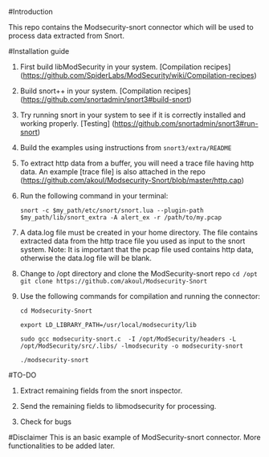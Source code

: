 #Introduction

This repo contains the Modsecurity-snort connector which will be used to process data extracted from Snort.

#Installation guide

1. First build libModSecurity in your system. [Compilation recipes]
(https://github.com/SpiderLabs/ModSecurity/wiki/Compilation-recipes)

2. Build snort++ in your system. [Compilation recipes]
(https://github.com/snortadmin/snort3#build-snort)

3. Try running snort in your system to see if it is correctly installed and working properly. [Testing]
(https://github.com/snortadmin/snort3#run-snort)

4. Build the examples using instructions from `snort3/extra/README`

5. To extract http data from a buffer, you will need a trace file having http data. An example [trace file] is also attached in the repo
(https://github.com/akoul/Modsecurity-Snort/blob/master/http.cap)

6. Run the following command in your terminal:

   `snort -c $my_path/etc/snort/snort.lua --plugin-path $my_path/lib/snort_extra -A alert_ex -r /path/to/my.pcap`

7. A data.log file must be created in your home directory. The file contains extracted data from the http trace file you used as input to the snort system. 
Note: It is important that the pcap file used contains http data, otherwise the data.log file will be blank.

8. Change to /opt directory and clone the ModSecurity-snort repo
   `cd /opt`
   `git clone https://github.com/akoul/Modsecurity-Snort`
   
9. Use the following commands for compilation and running the connector:
   
   `cd Modsecurity-Snort`
   
   `export LD_LIBRARY_PATH=/usr/local/modsecurity/lib`
   
   `sudo gcc modsecurity-snort.c  -I /opt/ModSecurity/headers -L /opt/ModSecurity/src/.libs/ -lmodsecurity -o modsecurity-snort`
   
   `./modsecurity-snort`   
	

#TO-DO

1. Extract remaining fields from the snort inspector.

2. Send the remaining fields to libmodsecurity for processing.

3. Check for bugs

#Disclaimer
This is an basic example of ModSecurity-snort connector. More functionalities to be added later.
